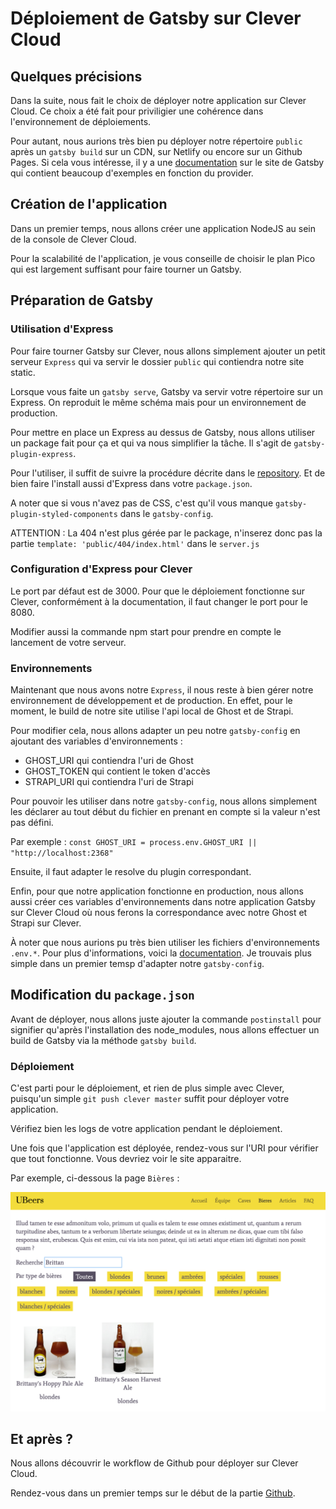 # Déploiement de Gatsby sur Clever Cloud

## Quelques précisions

Dans la suite, nous fait le choix de déployer notre application sur Clever Cloud. Ce choix a été fait pour priviligier une cohérence dans l'environnement de déploiements.

Pour autant, nous aurions très bien pu déployer notre répertoire `public` après un `gatsby build` sur un CDN, sur Netlify ou encore sur un Github Pages. Si cela vous intéresse, il y a une [documentation](https://www.gatsbyjs.org/docs/deploying-to-netlify/) sur le site de Gatsby qui contient beaucoup d'exemples en fonction du provider.


## Création de l'application
Dans un premier temps, nous allons créer une application NodeJS au sein de la console de Clever Cloud. 

Pour la scalabilité de l'application, je vous conseille de choisir le plan Pico qui est largement suffisant pour faire tourner un Gatsby. 

## Préparation de Gatsby

### Utilisation d'Express

Pour faire tourner Gatsby sur Clever, nous allons simplement ajouter un petit serveur `Express` qui va servir le dossier `public` qui contiendra notre site static. 

Lorsque vous faite un `gatsby serve`, Gatsby va servir votre répertoire sur un Express. On reproduit le même schéma mais pour un environnement de production. 

Pour mettre en place un Express au dessus de Gatsby, nous allons utiliser un package fait pour ça et qui va nous simplifier la tâche. Il s'agit de `gatsby-plugin-express`.

Pour l'utiliser, il suffit de suivre la procédure décrite dans le [repository](https://github.com/TonyCois/gatsby-plugin-express). Et de bien faire l'install aussi d'Express dans votre `package.json`.

A noter que si vous n'avez pas de CSS, c'est qu'il vous manque `gatsby-plugin-styled-components` dans le `gatsby-config`.

ATTENTION : La 404 n'est plus gérée par le package, n'inserez donc pas la partie `template: 'public/404/index.html'` dans le `server.js`

### Configuration d'Express pour Clever

Le port par défaut est de 3000. Pour que le déploiement fonctionne sur Clever, conformément à la documentation, il faut changer le port pour le 8080. 

Modifier aussi la commande npm start pour prendre en compte le lancement de votre serveur. 

### Environnements

Maintenant que nous avons notre `Express`, il nous reste à bien gérer notre environnement de développement et de production. En effet, pour le moment, le build de notre site utilise l'api local de Ghost et de Strapi. 

Pour modifier cela, nous allons adapter un peu notre `gatsby-config` en ajoutant des variables d'environnements : 

- GHOST_URI qui contiendra l'uri de Ghost
- GHOST_TOKEN qui contient le token d'accès
- STRAPI_URI qui contiendra l'uri de Strapi

Pour pouvoir les utiliser dans notre `gatsby-config`, nous allons simplement les déclarer au tout début du fichier en prenant en compte si la valeur n'est pas défini. 

Par exemple : `const GHOST_URI = process.env.GHOST_URI || "http://localhost:2368"`

Ensuite, il faut adapter le resolve du plugin correspondant. 

Enfin, pour que notre application fonctionne en production, nous allons aussi créer ces variables d'environnements dans notre application Gatsby sur Clever Cloud où nous ferons la correspondance avec notre Ghost et Strapi sur Clever.

À noter que nous aurions pu très bien utiliser les fichiers d'environnements `.env.*`. Pour plus d'informations, voici la [documentation](https://www.gatsbyjs.org/docs/environment-variables/). Je trouvais plus simple dans un premier temsp d'adapter notre `gatsby-config`.



## Modification du `package.json` 

Avant de déployer, nous allons juste ajouter la commande `postinstall` pour signifier qu'après l'installation des node_modules, nous allons effectuer un build de Gatsby via la méthode `gatsby build`.

### Déploiement

C'est parti pour le déploiement, et rien de plus simple avec Clever, puisqu'un simple `git push clever master` suffit pour déployer votre application. 

Vérifiez bien les logs de votre application pendant le déploiement. 

Une fois que l'application est déployée, rendez-vous sur l'URI pour vérifier que tout fonctionne. Vous devriez voir le site apparaitre. 

Par exemple, ci-dessous la page `Bières` :

![Image](/images/beers-search.png)

## Et après ? 

Nous allons découvrir le workflow de Github pour déployer sur Clever Cloud.

Rendez-vous dans un premier temps sur le début de la partie [Github](./../github/start.md).